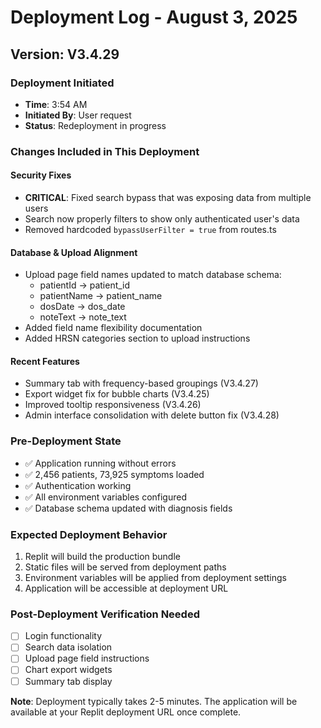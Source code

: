 # Deployment Log - August 3, 2025

## Version: V3.4.29

### Deployment Initiated
- **Time**: 3:54 AM
- **Initiated By**: User request
- **Status**: Redeployment in progress

### Changes Included in This Deployment

#### Security Fixes
- **CRITICAL**: Fixed search bypass that was exposing data from multiple users
- Search now properly filters to show only authenticated user's data
- Removed hardcoded `bypassUserFilter = true` from routes.ts

#### Database & Upload Alignment
- Upload page field names updated to match database schema:
  - patientId → patient_id
  - patientName → patient_name
  - dosDate → dos_date
  - noteText → note_text
- Added field name flexibility documentation
- Added HRSN categories section to upload instructions

#### Recent Features
- Summary tab with frequency-based groupings (V3.4.27)
- Export widget fix for bubble charts (V3.4.25)
- Improved tooltip responsiveness (V3.4.26)
- Admin interface consolidation with delete button fix (V3.4.28)

### Pre-Deployment State
- ✅ Application running without errors
- ✅ 2,456 patients, 73,925 symptoms loaded
- ✅ Authentication working
- ✅ All environment variables configured
- ✅ Database schema updated with diagnosis fields

### Expected Deployment Behavior
1. Replit will build the production bundle
2. Static files will be served from deployment paths
3. Environment variables will be applied from deployment settings
4. Application will be accessible at deployment URL

### Post-Deployment Verification Needed
- [ ] Login functionality
- [ ] Search data isolation
- [ ] Upload page field instructions
- [ ] Chart export widgets
- [ ] Summary tab display

**Note**: Deployment typically takes 2-5 minutes. The application will be available at your Replit deployment URL once complete.